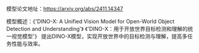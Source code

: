 模型论文地址：https://arxiv.org/abs/2411.14347

模型概述：《'DINO-X: A Unified Vision Model for Open-World Object Detection and Understanding'》
《'DINO-X：用于开放世界目标检测和理解的统一视觉模型'》
提出DINO-X模型，实现开放世界中的目标检测与理解，提高多任务性能与效率。
